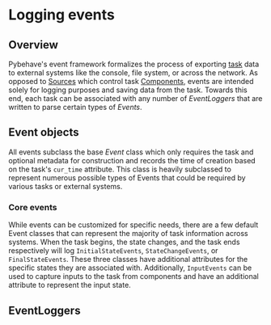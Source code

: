 # Logging events

## Overview

Pybehave's event framework formalizes the process of exporting [task]() data to external systems like the console, file system, 
or across the network. As opposed to [Sources]() which control task [Components](), events are intended solely for logging purposes
and saving data from the task. Towards this end, each task can be associated with any number of *EventLoggers* that are written
to parse certain types of *Events*.

## Event objects

All events subclass the base *Event* class which only requires the task and optional metadata for construction and records the
time of creation based on the task's `cur_time` attribute. This class is heavily subclassed to represent numerous possible 
types of Events that could be required by various tasks or external systems. 

### Core events

While events can be customized for specific needs, there are a few default Event classes that can represent the majority
of task information across systems. When the task begins, the state changes, and the task ends respectively will log
`InitialStateEvents`, `StateChangeEvents`, or `FinalStateEvents`. These three classes have additional attributes for the specific
states they are associated with. Additionally, `InputEvents` can be used to capture inputs to the task from components and
have an additional attribute to represent the input state.

## EventLoggers

